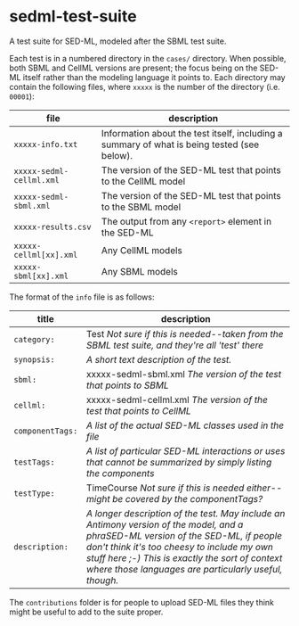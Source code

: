 # sedml-test-suite
A test suite for SED-ML, modeled after the SBML test suite.

Each test is in a numbered directory in the `cases/` directory.  When possible, both SBML and CellML versions are present; the focus being on the SED-ML itself rather than the modeling language it points to.  Each directory may contain the following files, where `xxxxx` is the number of the directory (i.e. `00001`):

|file                     | description|
|-------------------------|------------|
|`xxxxx-info.txt`           | Information about the test itself, including a summary of what is being tested (see below).  |
|`xxxxx-sedml-cellml.xml`   | The version of the SED-ML test that points to the CellML model  |
|`xxxxx-sedml-sbml.xml`     | The version of the SED-ML test that points to the SBML model  |
|`xxxxx-results.csv`        | The output from any `<report>` element in the SED-ML  |
|`xxxxx-cellml[xx].xml`     | Any CellML models|
|`xxxxx-sbml[xx].xml`       | Any SBML models  |


The format of the `info` file is as follows:

|title                    | description|
|-------------------------|------------|
|`category:`     | Test *Not sure if this is needed--taken from the SBML test suite, and they're all 'test' there*  |
|`synopsis:`     | *A short text description of the test.*  |
|`sbml:`         | xxxxx-sedml-sbml.xml    *The version of the test that points to SBML*  |
|`cellml:`       | xxxxx-sedml-cellml.xml  *The version of the test that points to CellML*  |
|`componentTags:`| *A list of the actual SED-ML classes used in the file*  |
|`testTags:`     | *A list of particular SED-ML interactions or uses that cannot be summarized by simply listing the components*  |
|`testType:`     | TimeCourse  *Not sure if this is needed either--might be covered by the componentTags?*  |
|`description:`  | *A longer description of the test.  May include an Antimony version of the model, and a phraSED-ML version of the SED-ML, if people don't think it's too cheesy to include my own stuff here ;-)  This is exactly the sort of context where those languages are particularly useful, though.*|

The `contributions` folder is for people to upload SED-ML files they think might be useful to add to the suite proper.
